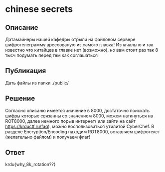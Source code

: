 # chinese secrets

## Описание

Датамайнеры нашей кафедры отрыли на файловом сервере шифротелеграмму арессованую из самого главка!
Изначально и так известно что китайцев в главке нет (возможно), но вам стоит раз так 8 тысч подумать перед тем как соглашаться

## Публикация

Дать файлы из папки ./public/

## Решение

Согласно описаню имеется значение в 8000, достаточно поискать шифры которые связанны со значением 8000, можем наткнуться на ROT8000, далее немного порыв интернет( или зайти на сайт https://krductf.ru/faq), можно воспользоваться утилитой CyberChef. В разделе Encryption/Encoding находим ROT8000, вставляем шифротекст (желательно файлом) и получаем флаг!

## Ответ

krdu{why_8k_rotation??}